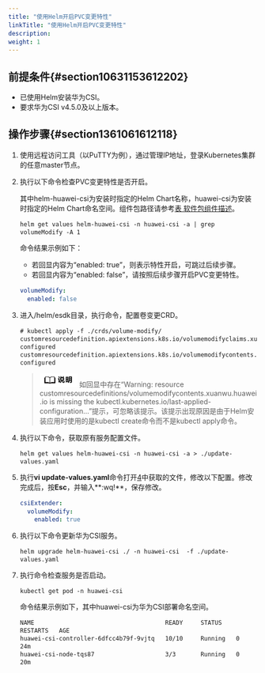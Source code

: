 ```yaml
---
title: "使用Helm开启PVC变更特性"
linkTitle: "使用Helm开启PVC变更特性"
description: 
weight: 1
---
```


## 前提条件{#section10631153612202}

-   已使用Helm安装华为CSI。
-   要求华为CSI v4.5.0及以上版本。

## 操作步骤{#section1361061612118}

1.  使用远程访问工具（以PuTTY为例），通过管理IP地址，登录Kubernetes集群的任意master节点。
2.  执行以下命令检查PVC变更特性是否开启。

    其中helm-huawei-csi为安装时指定的Helm Chart名称，huawei-csi为安装时指定的Helm Chart命名空间。组件包路径请参考[表 软件包组件描述](/docs/安装部署/安装前准备/下载华为CSI软件包#zh-cn_topic_0150885197_table17200162435412)。

    ```
    helm get values helm-huawei-csi -n huawei-csi -a | grep volumeModify -A 1
    ```

    命令结果示例如下：

    -   若回显内容为“enabled: true”，则表示特性开启，可跳过后续步骤。
    -   若回显内容为“enabled: false”，请按照后续步骤开启PVC变更特性。

    ```yaml
    volumeModify:
      enabled: false
    ```

3.  进入/helm/esdk目录，执行命令，配置卷变更CRD。

    ```
    # kubectl apply -f ./crds/volume-modify/
    customresourcedefinition.apiextensions.k8s.io/volumemodifyclaims.xuanwu.huawei.io configured
    customresourcedefinition.apiextensions.k8s.io/volumemodifycontents.xuanwu.huawei.io configured
    ```

    >![](/public_sys-resources/zh/icon-note.gif) 
    >如回显中存在“Warning: resource customresourcedefinitions/volumemodifycontents.xuanwu.huawei.io is missing the kubectl.kubernetes.io/last-applied-configuration...”提示，可忽略该提示。该提示出现原因是由于Helm安装应用时使用的是kubectl create命令而不是kubectl apply命令。

4.  <a name="li1230915254221"></a>执行以下命令，获取原有服务配置文件。

    ```
    helm get values helm-huawei-csi -n huawei-csi -a > ./update-values.yaml
    ```

5.  执行**vi update-values.yaml**命令打开[4](#li1230915254221)中获取的文件，修改以下配置。修改完成后，按**Esc**，并输入**:wq!**，保存修改。

    ```yaml
    csiExtender:
      volumeModify:    
        enabled: true
    ```

6.  执行以下命令更新华为CSI服务。

    ```
    helm upgrade helm-huawei-csi ./ -n huawei-csi  -f ./update-values.yaml
    ```

7.  执行命令检查服务是否启动。

    ```
    kubectl get pod -n huawei-csi
    ```

    命令结果示例如下，其中huawei-csi为华为CSI部署命名空间。

    ```
    NAME                                     READY     STATUS    RESTARTS   AGE
    huawei-csi-controller-6dfcc4b79f-9vjtq   10/10     Running   0          24m
    huawei-csi-node-tqs87                    3/3       Running   0          20m
    ```

